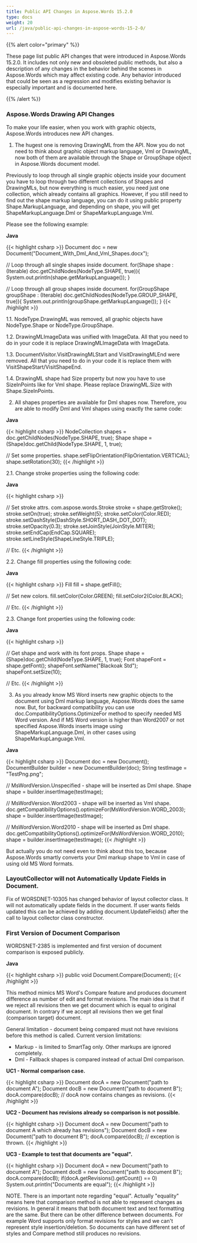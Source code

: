 ```yaml
---
title: Public API Changes in Aspose.Words 15.2.0
type: docs
weight: 20
url: /java/public-api-changes-in-aspose-words-15-2-0/
---
```


{{% alert color="primary" %}} 

These page list public API changes that were introduced in Aspose.Words 15.2.0. It includes not only new and obsoleted public methods, but also a description of any changes in the behavior behind the scenes in Aspose.Words which may affect existing code. Any behavior introduced that could be seen as a regression and modifies existing behavior is especially important and is documented here.

{{% /alert %}}

### **Aspose.Words Drawing API Changes**

To make your life easier, when you work with graphic objects, Aspose.Words introduces new API changes.

1. The hugest one is removing DrawingML from the API. Now you do not need to think about graphic object markup language, Vml or DrawingML, now both of them are available through the Shape or GroupShape object in Aspose.Words document model.

Previously to loop through all single graphic objects inside your document you have to loop through two different collections of Shapes and DrawingMLs, but now everything is much easier, you need just one collection, which already contains all graphics. However, if you still need to find out the shape markup language, you can do it using public property Shape.MarkupLanguage, and depending on shape, you will get ShapeMarkupLanguage.Dml or ShapeMarkupLanguage.Vml.

Please see the following example:

**Java**

{{< highlight csharp >}}
Document doc = new Document("Document_With_Dml_And_Vml_Shapes.docx");

// Loop through all single shapes inside document.
for(Shape shape : (Iterable<Shape>) doc.getChildNodes(NodeType.SHAPE, true)){
    System.out.println(shape.getMarkupLanguage());
}

// Loop through all group shapes inside document.
for(GroupShape groupShape : (Iterable<GroupShape>) doc.getChildNodes(NodeType.GROUP_SHAPE, true)){
    System.out.println(groupShape.getMarkupLanguage());
}
{{< /highlight >}}

1.1. NodeType.DrawingML was removed, all graphic objects have NodeType.Shape or NodeType.GroupShape.

1.2. DrawingMLImageData was unified with ImageData. All that you need to do in your code it is replace DrawingMLImageData with ImageData.

1.3. DocumentVisitor.VisitDrawingMLStart and VisitDrawingMLEnd were removed. All that you need to do in your code it is replace them with VisitShapeStart/VisitShapeEnd.

1.4. DrawingML shape had Size property but now you have to use SizeInPoints like for Vml shape. Please replace DrawingML.Size with Shape.SizeInPoints.

2. All shapes properties are available for Dml shapes now. Therefore, you are able to modify Dml and Vml shapes using exactly the same code:

**Java**

{{< highlight csharp >}}
NodeCollection shapes = doc.getChildNodes(NodeType.SHAPE, true);
Shape shape = (Shape)doc.getChild(NodeType.SHAPE, 1, true);

// Set some properties.
shape.setFlipOrientation(FlipOrientation.VERTICAL);
shape.setRotation(30);
{{< /highlight >}}

2.1. Change stroke properties using the following code:

**Java**

{{< highlight csharp >}}

// Set stroke attrs.
com.aspose.words.Stroke stroke = shape.getStroke();
stroke.setOn(true);
stroke.setWeight(5);
stroke.setColor(Color.RED);
stroke.setDashStyle(DashStyle.SHORT_DASH_DOT_DOT);
stroke.setOpacity(0.3);
stroke.setJoinStyle(JoinStyle.MITER);
stroke.setEndCap(EndCap.SQUARE);
stroke.setLineStyle(ShapeLineStyle.TRIPLE);

// Etc.
{{< /highlight >}}

2.2. Change fill properties using the following code:

**Java**

{{< highlight csharp >}}
Fill fill = shape.getFill();

// Set new colors.
fill.setColor(Color.GREEN);
fill.setColor2(Color.BLACK);

// Etc.
{{< /highlight >}}

2.3. Change font properties using the following code:

**Java**

{{< highlight csharp >}}

// Get shape and work with its font props.
Shape shape = (Shape)doc.getChild(NodeType.SHAPE, 1, true);
Font shapeFont = shape.getFont();
shapeFont.setName("Blackoak Std");
shapeFont.setSize(10);

// Etc.
{{< /highlight >}}

3. As you already know MS Word inserts new graphic objects to the document using Dml markup language, Aspose.Words does the same now. But, for backward compatibility you can use doc.CompatibilityOptions.OptimizeFor method to specify needed MS Word version. And if MS Word version is higher than Word2007 or not specified Aspose.Words inserts image using ShapeMarkupLanguage.Dml, in other cases using ShapeMarkupLanguage.Vml.

**Java**

{{< highlight csharp >}}
Document doc = new Document();
DocumentBuilder builder = new DocumentBuilder(doc);
String testImage = "TestPng.png";

// MsWordVersion.Unspecified - shape will be inserted as Dml shape.
Shape shape = builder.insertImage(testImage);

// MsWordVersion.Word2003 - shape will be inserted as Vml shape.
doc.getCompatibilityOptions().optimizeFor(MsWordVersion.WORD_2003);
shape = builder.insertImage(testImage);

// MsWordVersion.Word2010 - shape will be inserted as Dml shape.
doc.getCompatibilityOptions().optimizeFor(MsWordVersion.WORD_2010);
shape = builder.insertImage(testImage);
{{< /highlight >}}

But actually you do not need even to think about this too, because Aspose.Words smartly converts your Dml markup shape to Vml in case of using old MS Word formats.

### **LayoutCollector will not Automatically Update Fields in Document.**

Fix of WORSDNET-10305 has changed behavior of layout collector class. It will not automatically update fields in the document. If user wants fields updated this can be achieved by adding document.UpdateFields() after the call to layout collector class constructor.

### **First Version of Document Comparison**

WORDSNET-2385 is implemented and first version of document comparison is exposed publicly.

**Java**

{{< highlight csharp >}}
public void Document.Compare(Document);
{{< /highlight >}}

This method mimics MS Word's Compare feature and produces document difference as number of edit and format revisions. The main idea is that if we reject all revisions then we get document which is equal to original document. In contrary if we accept all revisions then we get final (comparison target) document.

General limitation - document being compared must not have revisions before this method is called. Current version limitations:

- Markup - is limited to SmartTag only. Other markups are ignored completely.
- Dml - Fallback shapes is compared instead of actual Dml comparison.

**UC1 - Normal comparison case.**

{{< highlight csharp >}}
Document docA = new Document("path to document A");
Document docB = new Document("path to document B");
docA.compare(docB);
    // docA now contains changes as revisions. 
{{< /highlight >}}

**UC2 - Document has revisions already so comparison is not possible.**

{{< highlight csharp >}}
Document docA = new Document("path to document A which already has revisions");
Document docB = new Document("path to document B");
docA.compare(docB);
    // exception is thrown.
{{< /highlight >}}

**UC3 - Example to test that documents are "equal".**

{{< highlight csharp >}}
Document docA = new Document("path to document A");
Document docB = new Document("path to document B");
docA.compare(docB);
if(docA.getRevisions().getCount() == 0)
    System.out.println("Documents are equal");
{{< /highlight >}}

NOTE. There is an important note regarding "equal". Actually "equality" means here that comparison method is not able to represent changes as revisions. In general it means that both document text and text formatting are the same. But there can be other difference between documents. For example Word supports only format revisions for styles and we can't represent style insertion/deletion. So documents can have different set of styles and Compare method still produces no revisions.
